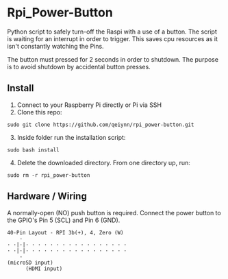 # Rpi_Power-Button

Python script to safely turn-off the Raspi with a use of a button. The script is waiting for an interrupt in order to trigger. This saves cpu resources as it isn't constantly watching the Pins.

The button must pressed for 2 seconds in order to shutdown. The purpose is to avoid shutdown by accidental button presses.

## Install

1. Connect to your Raspberry Pi directly or Pi via SSH
2. Clone this repo: 
```
sudo git clone https://github.com/qeiynn/rpi_power-button.git
```
3. Inside folder run the installation script: 
```
sudo bash install
```
4. Delete the downloaded directory. From one directory up, run:
```
sudo rm -r rpi_power-button
```

## Hardware / Wiring

A normally-open (NO) push button is required.
Connect the power button to the GPIO's Pin 5 (SCL) and Pin 6 (GND).

```
40-Pin Layout - RPI 3b(+), 4, Zero (W)
    -        
· ·|·|· · · · · · · · · · · · · · · · · 
· ·|·|· · · · · · · · · · · · · · · · · 
    -       
(microSD input)
      (HDMI input)
```
